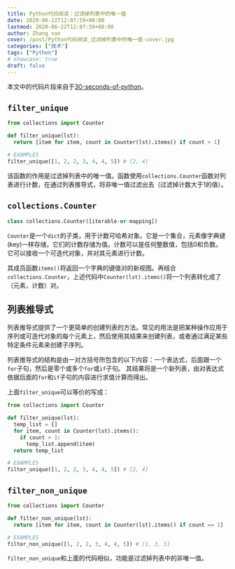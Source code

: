 ```yaml
---
title: Python代码阅读：过滤掉列表中的唯一值
date: 2020-06-22T12:07:59+08:00
lastmod: 2020-06-22T12:07:59+08:00
author: Zhang nan
cover: /post/Python代码阅读_过滤掉列表中的唯一值-cover.jpg
categories: ["技术"]
tags: ["Python"]
# showcase: true
draft: false
---
```


本文中的代码片段来自于[30-seconds-of-python](https://github.com/30-seconds/30-seconds-of-python)。

<!--more-->

## `filter_unique`

```python
from collections import Counter

def filter_unique(lst):
  return [item for item, count in Counter(lst).items() if count > 1]

# EXAMPLES
filter_unique([1, 2, 2, 3, 4, 4, 5]) # [2, 4]
```

该函数的作用是过滤掉列表中的唯一值。函数使用`collections.Counter`函数对列表进行计数，在通过列表推导式，将非唯一值过滤出去（过滤掉计数大于1的值）。

## `collections.Counter`

```python
class collections.Counter([iterable-or-mapping])
```

`Counter`是一个`dict`的子类，用于计数可哈希对象。它是一个集合，元素像字典键(key)一样存储，它们的计数存储为值。计数可以是任何整数值，包括0和负数。它可以接收一个可迭代对象，并对其元素进行计数。

其成员函数`items()`将返回一个字典的键值对的新视图。再结合`collections.Counter`，上述代码中`Counter(lst).items()`将一个列表转化成了（元素，计数）对。

## 列表推导式

列表推导式提供了一个更简单的创建列表的方法。常见的用法是把某种操作应用于序列或可迭代对象的每个元素上，然后使用其结果来创建列表，或者通过满足某些特定条件元素来创建子序列。

列表推导式的结构是由一对方括号所包含的以下内容：一个表达式，后面跟一个`for`子句，然后是零个或多个`for`或`if`子句。 其结果将是一个新列表，由对表达式依据后面的`for`和`if`子句的内容进行求值计算而得出。

上面`filter_unique`可以等价的写成：

```python
from collections import Counter

def filter_unique(lst):
  temp_list = []
  for item, count in Counter(lst).items():
    if count > 1:
      temp_list.append(item)
  return temp_list

# EXAMPLES
filter_unique([1, 2, 2, 3, 4, 4, 5]) # [2, 4]
```

## `filter_non_unique`

```python
from collections import Counter

def filter_non_unique(lst):
  return [item for item, count in Counter(lst).items() if count == 1]

# EXAMPLES
filter_non_unique([1, 2, 2, 3, 4, 4, 5]) # [1, 3, 5]
```

`filter_non_unique`和上面的代码相似，功能是过滤掉列表中的非唯一值。
